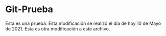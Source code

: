 # Git-Prueba
Esta es una prueba.
Esta modificación se realizó el día de hoy 10 de Mayo de 2021.
Esta es otra modificación a este archivo.
